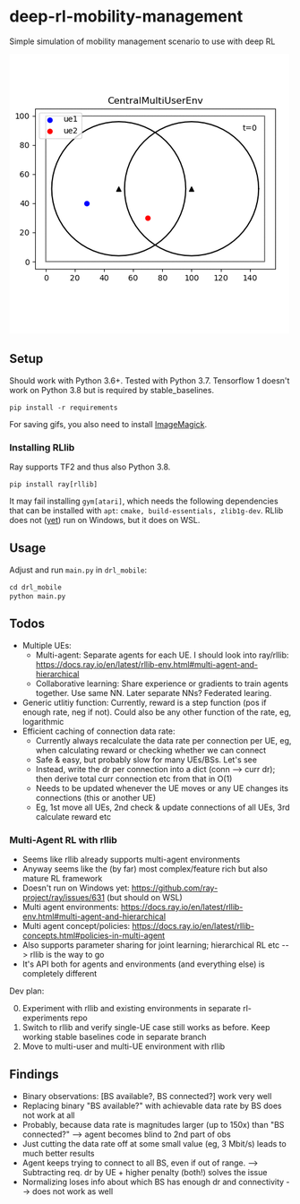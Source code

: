 # deep-rl-mobility-management

Simple simulation of mobility management scenario to use with deep RL

![example](docs/gifs/v03.gif)

## Setup

Should work with Python 3.6+. Tested with Python 3.7. 
Tensorflow 1 doesn't work on Python 3.8 but is required by stable_baselines.

```
pip install -r requirements
```

For saving gifs, you also need to install [ImageMagick](https://imagemagick.org/index.php).

### Installing RLlib

Ray supports TF2 and thus also Python 3.8.

```
pip install ray[rllib]
```

It may fail installing `gym[atari]`, which needs the following dependencies that can be installed with `apt`:
`cmake, build-essentials, zlib1g-dev`. 
RLlib does not ([yet](https://github.com/ray-project/ray/issues/631)) run on Windows, but it does on WSL.

## Usage

Adjust and run `main.py` in `drl_mobile`:

```
cd drl_mobile
python main.py
```

## Todos

* Multiple UEs: 
    * Multi-agent: Separate agents for each UE. I should look into ray/rllib: https://docs.ray.io/en/latest/rllib-env.html#multi-agent-and-hierarchical
    * Collaborative learning: Share experience or gradients to train agents together. Use same NN. Later separate NNs? Federated learing.
* Generic utlitiy function: Currently, reward is a step function (pos if enough rate, neg if not). Could also be any other function of the rate, eg, logarithmic
* Efficient caching of connection data rate:
    * Currently always recalculate the data rate per connection per UE, eg, when calculating reward or checking whether we can connect
    * Safe & easy, but probably slow for many UEs/BSs. Let's see
    * Instead, write the dr per connection into a dict (conn --> curr dr); then derive total curr connection etc from that in O(1)
    * Needs to be updated whenever the UE moves or any UE changes its connections (this or another UE)
    * Eg, 1st move all UEs, 2nd check & update connections of all UEs, 3rd calculate reward etc

### Multi-Agent RL with rllib

* Seems like rllib already supports multi-agent environments
* Anyway seems like the (by far) most complex/feature rich but also mature RL framework
* Doesn't run on Windows yet: https://github.com/ray-project/ray/issues/631 (but should on WSL)
* Multi agent environments: https://docs.ray.io/en/latest/rllib-env.html#multi-agent-and-hierarchical
* Multi agent concept/policies: https://docs.ray.io/en/latest/rllib-concepts.html#policies-in-multi-agent
* Also supports parameter sharing for joint learning; hierarchical RL etc --> rllib is the way to go
* It's API both for agents and environments (and everything else) is completely different

Dev plan:

0. Experiment with rllib and existing environments in separate rl-experiments repo
1. Switch to rllib and verify single-UE case still works as before. Keep working stable baselines code in separate branch
2. Move to multi-user and multi-UE environment with rllib

## Findings

* Binary observations: [BS available?, BS connected?] work very well
* Replacing binary "BS available?" with achievable data rate by BS does not work at all
* Probably, because data rate is magnitudes larger (up to 150x) than "BS connected?" --> agent becomes blind to 2nd part of obs
* Just cutting the data rate off at some small value (eg, 3 Mbit/s) leads to much better results
* Agent keeps trying to connect to all BS, even if out of range. --> Subtracting req. dr by UE + higher penalty (both!) solves the issue
* Normalizing loses info about which BS has enough dr and connectivity --> does not work as well
